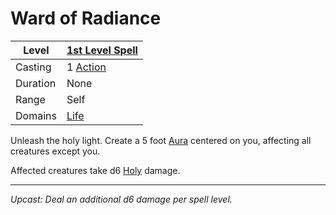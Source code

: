 # Ward of Radiance

| Level    | [1st Level Spell](1st%20Level%20Spells.md)                            |
| -------- | --------------------------------------------------------------------- |
| Casting  | 1 [Action](../../../../Game%20Procedures/Core%20Procedures/Action.md) |
| Duration | None                                                                  |
| Range    | Self                                                                  |
| Domains  | [Life](../../Spell%20Domains/Life.md)                                 |

Unleash the holy light. Create a 5 foot [Aura](../../Areas%20of%20Effect/Aura.md) centered on you, affecting all creatures except you.

Affected creatures take d6 [Holy](../../../../Game%20Procedures/Combat/Damage%20Types/Holy.md) damage.

---
*Upcast: Deal an additional d6 damage per spell level.*
